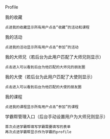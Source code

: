 Profile

我的收藏

```
点进我的收藏显示所有用户点击“收藏”的活动和课程
```

我的活动

```
点进我的活动显示所有用户点击“参加”的活动
```

我的大师兄（若后台为此用户匹配了大师兄则显示）

```
点击进入可以看到后台为他匹配的大师兄的朋友圈
```

我的大使（若后台为此用户匹配了大使则显示）

```
点击进入可以看到后台为他匹配的大使的朋友圈
```

我的课程

```
点进我的课程显示所有用户点击“参加”的课程
```

学霸帮管理入口（后台手动设置用户为大师兄则显示）

```
首次点进学霸帮填写学霸需要填写的表单
再次点进学霸帮显示作为学霸的profile
```



